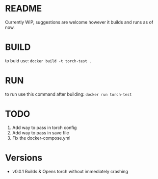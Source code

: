 # README
Currently WIP, suggestions are welcome however it builds and runs as of now.

# BUILD
to buid use:
``docker build -t torch-test .``

# RUN
to run use this command after building:
``docker run torch-test``

# TODO
1. Add way to pass in torch config
2. Add way to pass in save file
3. Fix the docker-compose.yml

# Versions
- v0.0.1 Builds & Opens torch without immediately crashing